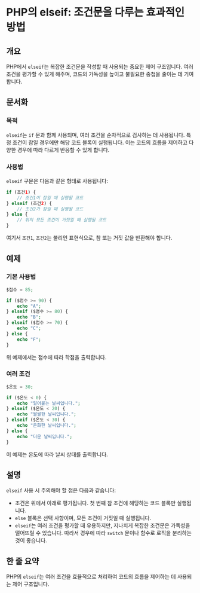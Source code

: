 <!--
Meta Description: # PHP의 elseif: 조건문을 다루는 효과적인 방법 ## 개요 PHP에서 `elseif`는 복잡한 조건문을 작성할 때 사용되는 중요한 제어 구조입니다. 여러 조건을 평가할 수 있게 해주며, 코드의 가독성을 높이고 불필요한 중첩을 줄이는 데 기여합니다. ## 문서화...
Meta Keywords: elseif, echo, 조건을, else, 날씨입니다
-->

# PHP의 elseif: 조건문을 다루는 효과적인 방법

## 개요
PHP에서 `elseif`는 복잡한 조건문을 작성할 때 사용되는 중요한 제어 구조입니다. 여러 조건을 평가할 수 있게 해주며, 코드의 가독성을 높이고 불필요한 중첩을 줄이는 데 기여합니다.

## 문서화
### 목적
`elseif`는 `if` 문과 함께 사용되며, 여러 조건을 순차적으로 검사하는 데 사용됩니다. 특정 조건이 참일 경우에만 해당 코드 블록이 실행됩니다. 이는 코드의 흐름을 제어하고 다양한 경우에 따라 다르게 반응할 수 있게 합니다.

### 사용법
`elseif` 구문은 다음과 같은 형태로 사용됩니다:

```php
if (조건1) {
    // 조건1이 참일 때 실행될 코드
} elseif (조건2) {
    // 조건2가 참일 때 실행될 코드
} else {
    // 위의 모든 조건이 거짓일 때 실행될 코드
}
```

여기서 `조건1`, `조건2`는 불리언 표현식으로, 참 또는 거짓 값을 반환해야 합니다.

## 예제
### 기본 사용법
```php
$점수 = 85;

if ($점수 >= 90) {
    echo "A";
} elseif ($점수 >= 80) {
    echo "B";
} elseif ($점수 >= 70) {
    echo "C";
} else {
    echo "F";
}
```
위 예제에서는 점수에 따라 학점을 출력합니다.

### 여러 조건
```php
$온도 = 30;

if ($온도 < 0) {
    echo "얼어붙는 날씨입니다.";
} elseif ($온도 < 20) {
    echo "쌀쌀한 날씨입니다.";
} elseif ($온도 < 30) {
    echo "온화한 날씨입니다.";
} else {
    echo "더운 날씨입니다.";
}
```
이 예제는 온도에 따라 날씨 상태를 출력합니다.

## 설명
`elseif` 사용 시 주의해야 할 점은 다음과 같습니다:
- 조건은 위에서 아래로 평가됩니다. 첫 번째 참 조건에 해당하는 코드 블록만 실행됩니다.
- `else` 블록은 선택 사항이며, 모든 조건이 거짓일 때 실행됩니다.
- `elseif`는 여러 조건을 평가할 때 유용하지만, 지나치게 복잡한 조건문은 가독성을 떨어뜨릴 수 있습니다. 따라서 경우에 따라 `switch` 문이나 함수로 로직을 분리하는 것이 좋습니다.

## 한 줄 요약
PHP의 `elseif`는 여러 조건을 효율적으로 처리하여 코드의 흐름을 제어하는 데 사용되는 제어 구조입니다.